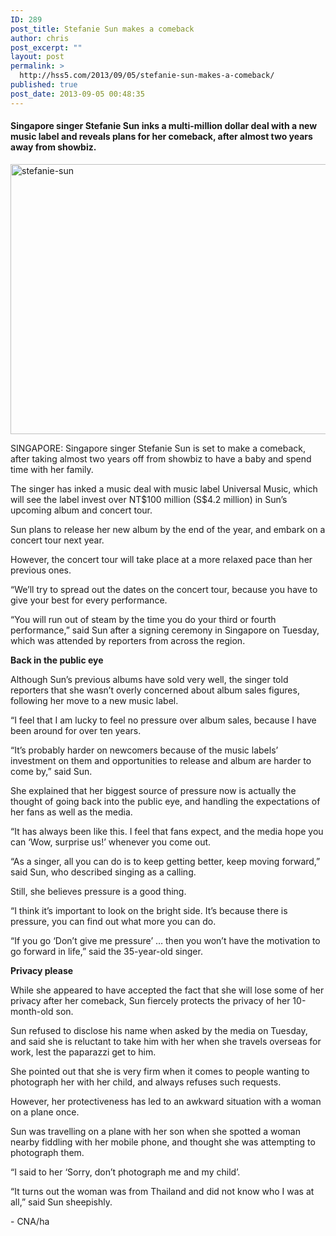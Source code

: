 ```yaml
---
ID: 289
post_title: Stefanie Sun makes a comeback
author: chris
post_excerpt: ""
layout: post
permalink: >
  http://hss5.com/2013/09/05/stefanie-sun-makes-a-comeback/
published: true
post_date: 2013-09-05 00:48:35
---
```

<h4>Singapore singer Stefanie Sun inks a multi-million dollar deal with a new music label and reveals plans for her comeback, after almost two years away from showbiz.</h4> <p><a href="http://blog.8toy.com/wp-content/uploads/2013/09/stefaniesun.jpg"><img style="border-bottom: 0px; border-left: 0px; display: inline; border-top: 0px; border-right: 0px" title="stefanie-sun" border="0" alt="stefanie-sun" src="http://blog.8toy.com/wp-content/uploads/2013/09/stefaniesun_thumb.jpg" width="768" height="432"></a> </p> <p>SINGAPORE: Singapore singer Stefanie Sun is set to make a comeback, after taking almost two years off from showbiz to have a baby and spend time with her family. <p>The singer has inked a music deal with music label Universal Music, which will see the label invest over NT$100 million (S$4.2 million) in Sun’s upcoming album and concert tour. <p>Sun plans to release her new album by the end of the year, and embark on a concert tour next year. <p>However, the concert tour will take place at a more relaxed pace than her previous ones. <p>“We’ll try to spread out the dates on the concert tour, because you have to give your best for every performance. <p>“You will run out of steam by the time you do your third or fourth performance,” said Sun after a signing ceremony in Singapore on Tuesday, which was attended by reporters from across the region. <p><strong>Back in the public eye</strong> <p>Although Sun’s previous albums have sold very well, the singer told reporters that she wasn’t overly concerned about album sales figures, following her move to a new music label. <p>“I feel that I am lucky to feel no pressure over album sales, because I have been around for over ten years. <p>“It’s probably harder on newcomers because of the music labels’ investment on them and opportunities to release and album are harder to come by,” said Sun. <p>She explained that her biggest source of pressure now is actually the thought of going back into the public eye, and handling the expectations of her fans as well as the media. <p>“It has always been like this. I feel that fans expect, and the media hope you can ‘Wow, surprise us!’ whenever you come out. <p>“As a singer, all you can do is to keep getting better, keep moving forward,” said Sun, who described singing as a calling. <p>Still, she believes pressure is a good thing. <p>“I think it’s important to look on the bright side. It’s because there is pressure, you can find out what more you can do. <p>“If you go ‘Don’t give me pressure’ … then you won’t have the motivation to go forward in life,” said the 35-year-old singer. <p><strong>Privacy please</strong> <p>While she appeared to have accepted the fact that she will lose some of her privacy after her comeback, Sun fiercely protects the privacy of her 10-month-old son. <p>Sun refused to disclose his name when asked by the media on Tuesday, and said she is reluctant to take him with her when she travels overseas for work, lest the paparazzi get to him. <p>She pointed out that she is very firm when it comes to people wanting to photograph her with her child, and always refuses such requests. <p>However, her protectiveness has led to an awkward situation with a woman on a plane once. <p>Sun was travelling on a plane with her son when she spotted a woman nearby fiddling with her mobile phone, and thought she was attempting to photograph them. <p> “I said to her ‘Sorry, don’t photograph me and my child’. <p>“It turns out the woman was from Thailand and did not know who I was at all,” said Sun sheepishly. <p>- CNA/ha
